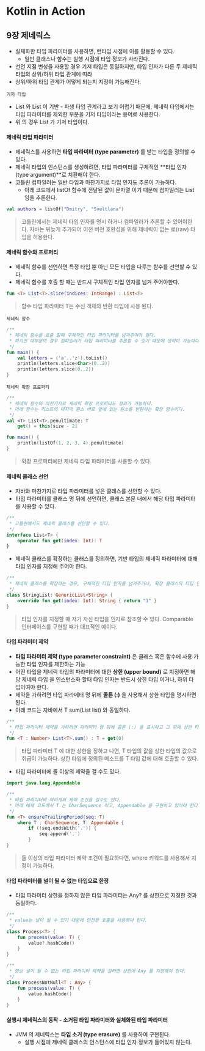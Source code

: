 # Kotlin in Action

## 9장 제네릭스
- 실체화한 타입 파라미터를 사용하면, 런타임 시점에 이를 활용할 수 있다.
    - 일반 클래스나 함수는 실행 시점에 타입 정보가 사라진다.
- 선언 지점 변성을 사용할 경우 기저 타입은 동일하지만, 타입 인자가 다른 두 제네릭 타입의 상위/하위 타입 관계에 따라
- 상위/하위 타입 관계가 어떻게 되는지 지정이 가능해진다.

`기저 타입`
- List 와 List<String> 이 기반 - 파생 타입 관계라고 보기 어렵기 때문에, 제네릭 타입에서는 타입 파라미터를 제외한 부분을 기저 타입이라는 용어로 사용한다.
- 위 의 경우 List 가 기저 타입이다.

#### 제네릭 타입 파라미터
- 제네릭스를 사용하면 **타입 파라미터 (type parameter)** 를 받는 타입을 정의할 수 있다.
- 제네릭 타입의 인스턴스를 생성하려면, 타입 파라미터를 구체적인 **타입 인자 (type argument)**로 치환해야 한다.
- 코틀린 컴파일러는 일반 타입과 마찬가지로 타입 인자도 추론이 가능하다.
    - 아래 코드에서 listOf 함수에 전달된 값이 문자열 이기 때문에 컴파일러는 List<String> 임을 추론한다.
```kotlin
val authors = listOf("Dmitry", "Sveltlana")
```

> 코틀린에서는 제네릭 타입 인자를 명시 하거나 컴파일러가 추론할 수 있어야한다.
> 자바는 뒤늦게 추가되어 이전 버전 호환성을 위해 제네릭이 없는 로(raw) 타입을 허용한다.

#### 제네릭 함수와 프로퍼티
- 제네릭 함수를 선언하면 특정 타입 뿐 아닌 모든 타입을 다루는 함수를 선언할 수 있다.
- 제네릭 함수를 호출 할 때는 반드시 구체적인 타입 인자를 넘겨 주어야한다.
```kotlin
fun <T> List<T>.slice(indices: IntRange) : List<T>
```
> 함수 타입 파라미터 T는 수신 객체와 반환 타입에 사용 된다.

`제네릭 함수`
```kotlin
/**
 * 제네릭 함수를 호출 할때 구체적인 타입 파라미터를 넘겨주어야 한다.
 * 하지만 대부분의 경우 컴파일러가 타입 파라미터를 추론할 수 있기 때문에 생략이 가능하다.
 */
fun main() {
    val letters = ('a'..'z').toList()
    println(letters.slice<Char>(0..2))
    println(letters.slice(0..2))
}
```

`제네릭 확장 프로퍼티`
```kotlin
/**
 * 제네릭 함수와 마찬가지로 제네릭 확장 프로퍼티도 정의가 가능하다.
 * 아래 함수는 리스트의 마지막 원소 바로 앞에 있는 원소를 반환하는 확장 함수이다.
 */
val <T> List<T>.penultimate: T
    get() = this[size - 2]

fun main() {
    println(listOf(1, 2, 3, 4).penultimate)
}
```

> 확장 프로퍼티에만 제네릭 타입 파라미터를 사용할 수 있다.

#### 제네릭 클래스 선언
- 자바와 마찬가지로 타입 파라미터를 넣은 클래스를 선언할 수 있다.
- 타입 파라미터를 클래스 명 뒤에 선언하면, 클래스 본문 내에서 해당 타입 파라미터를 사용할 수 있다.
```kotlin
/**
 * 코틀린에서도 제네릭 클래스를 선언할 수 있다.
 */
interface List<T> {
    operator fun get(index: Int): T
}
```

- 제네릭 클래스를 확장하는 클래스를 정의하면, 기반 타입의 제네릭 파라미터에 대해 타입 인자를 지정해 주어야 한다.
```kotlin
/**
 * 제네릭 클래스를 확장하는 경우, 구체적인 타입 인자를 넘겨주거나, 확장 클래스의 타입 인자를 사용할 수 있다.
 */
class StringList: GenericList<String> {
    override fun get(index: Int): String { return "1" }
}
```

> 타입 인자를 지정할 때 자기 자신 타입을 인자로 참조할 수 있다.
> Comparable<T> 인터페이스를 구현할 때가 대표적인 예이다.

#### 타입 파라미터 제약
- **타입 파라미터 제약 (type parameter constraint)** 은 클래스 혹은 함수에 사용 가능한 타입 인자를 제한하는 기능
- 어떤 타입을 제네릭 타입의 파라미터에 대한 **상한 (upper bound)** 로 지정하면 해당 제네릭 타입 을 인스턴스화 할때 타입 인자는 
반드시 상한 타입 이거나, 하위 타입이여야 한다.
- 제약을 가하려면 타입 파라메터 명 뒤에 **콜론 (:)** 을 사용해서 상한 타입을 명시하면 된다.
- 아래 코드는 자바에서 <T extends Number> T sum(List<T> list) 와 동일하다.
```kotlin
/**
 * 타입 파라미터 제약을 가하려면 파라미터 명 뒤에 콜론 (:) 을 표시하고 그 뒤에 상한 타입을 지정하면 된다.
 */
fun <T : Number> List<T>.sum() : T = get(0)
```

> 타입 파라미터 T 에 대한 상한을 징하고 나면, T 타입의 값을 상한 타입의 값으로 취급이 가능하다.
> 상한 타입에 정의된 메소드를 T 타입 값에 대해 호출할 수 있다.

- 타입 파라미터에 둘 이상의 제약을 걸 수도 있다.
```kotlin
import java.lang.Appendable

/**
 * 타입 파라미터의 여러개의 제약 조건을 걸수도 있다.
 * 아래 예제 코드에서 T 는 CharSequence 이고, Appendable 을 구현하고 있어야 한다.
 */
fun <T> ensureTrailingPeriod(seq: T)
    where T : CharSequence, T: Appendable {
        if (!seq.endsWith('.')) {
            seq.append('.')
        }
}
```

> 둘 이상의 타입 파라미터 제약 조건이 필요하다면, where 키워드를 사용해서 지정이 가능하다.

#### 타입 파라미터를 널이 될 수 없는 타입으로 한정
- 타입 파라미터 상한을 정하지 않은 타입 파라미터는 Any? 를 상한으로 지정한 것과 동일하다.

```kotlin
/**
 * value는 널이 될 수 있기 대문에 안전한 호출을 사용해야 한다.
 */
class Process<T> {
    fun process(value: T) {
        value?.hashCode()
    }
}

/**
 * 항상 널이 될 수 없는 타입 파라미터 제약을 걸려면 상한에 Any 를 지정해야 한다.
 */
class ProcessNotNull<T : Any> {
    fun process(value: T) {
        value.hashCode()
    }
}
```

#### 실행시 제네릭스의 동작 - 소거된 타입 파라미터와 실체화된 타입 파라미터
- JVM 의 제네릭스는 **타입 소거 (type erasure)** 를 사용하여 구현된다.
    - 실행 시점에 제네릭 클래스의 인스턴스에 타입 인자 정보가 들어있지 않는다.
